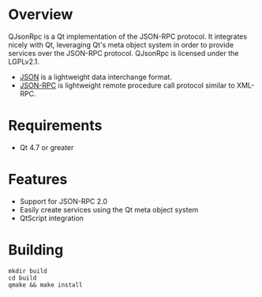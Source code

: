 Overview
=======

QJsonRpc is a Qt implementation of the JSON-RPC protocol.
It integrates nicely with Qt, leveraging Qt's meta object system in order
to provide services over the JSON-RPC protocol. QJsonRpc is licensed under
the LGPLv2.1.

- [JSON](http://www.json.org/) is a lightweight data interchange format.
- [JSON-RPC](http://jsonrpc.org/) is lightweight remote procedure call protocol similar to XML-RPC.

Requirements
============

- Qt 4.7 or greater

Features
========

- Support for JSON-RPC 2.0
- Easily create services using the Qt meta object system
- QtScript integration

Building
========

    mkdir build
    cd build
    qmake && make install
